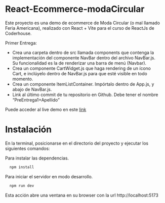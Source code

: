 # React-Ecommerce-modaCircular

Este proyecto es una demo de ecommerce de Moda Circular (o mal llamado Feria Americana), realizado con React + Vite para el curso de ReactJs de Coderhouse.

Primer Entrega:
- Crea una carpeta dentro de src llamada components que contenga la implementación del componente NavBar dentro del archivo NavBar.js. Su funcionalidad es la de renderizar una barra de menú (Navbar).
- Crea un componente CartWidget.js que haga rendering de un ícono Cart, e inclúyelo dentro de NavBar.js para que esté visible en todo momento.
- Crea un componente ItemListContainer. Impórtalo dentro de App.js, y abajo de NavBar.js. 
- Link al último commit de tu repositorio en Github. Debe tener el nombre “PreEntrega1+Apellido”

Puede acceder al live demo en este [link](https://react-ecommerce-moda-circular.vercel.app/)


# Instalación 
En la terminal, posicionarse en el directorio del proyecto y ejecutar los siguientes comandos:

Para instalar las dependencias.
```bash
  npm install
```

Para iniciar el servidor en modo desarrollo.
```bash
  npm run dev
```

Esta acción abre una ventana en su browser con la url http://localhost:5173